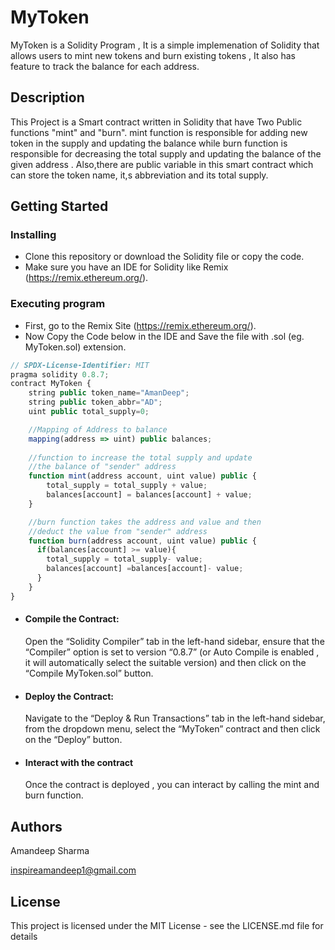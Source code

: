 # MyToken
MyToken is a Solidity Program , It is a simple implemenation of Solidity that allows users to mint new tokens and burn existing tokens , It also has feature to track the balance for each address.


## Description

This Project is  a Smart contract written in Solidity that have Two Public functions  "mint" and "burn". mint function is responsible for adding new token in the supply and updating the balance while burn function is responsible for decreasing the total supply and updating the balance of the given address . Also,there are public variable in this smart contract which can store the token name, it,s abbreviation and its total supply.

## Getting Started

### Installing

* Clone this repository or download the Solidity file or copy the code.
* Make sure you have an IDE for Solidity like Remix (https://remix.ethereum.org/).

### Executing program

* First, go to the Remix Site (https://remix.ethereum.org/).
* Now Copy the Code below in the IDE and Save the file with .sol (eg. MyToken.sol) extension.
  
```javascript
// SPDX-License-Identifier: MIT
pragma solidity 0.8.7;
contract MyToken {
    string public token_name="AmanDeep";
    string public token_abbr="AD";
    uint public total_supply=0;      

    //Mapping of Address to balance
    mapping(address => uint) public balances;  
    
    //function to increase the total supply and update 
    //the balance of "sender" address
    function mint(address account, uint value) public {
        total_supply = total_supply + value;          
        balances[account] = balances[account] + value;   
    }

    //burn function takes the address and value and then
    //deduct the value from "sender" address
    function burn(address account, uint value) public {
      if(balances[account] >= value){
        total_supply = total_supply- value;          
        balances[account] =balances[account]- value;    
      }  
    }
}
```
* #### Compile the Contract:
    Open the “Solidity Compiler” tab in the left-hand sidebar, ensure that the “Compiler” option is set to version “0.8.7” (or Auto Compile is enabled , it will 
    automatically select the suitable version) and then click on the “Compile MyToken.sol” button.
* #### Deploy the Contract:
    Navigate to the “Deploy & Run Transactions” tab in the left-hand sidebar, from the dropdown menu, select the “MyToken” contract and then click on the “Deploy” button.
* #### Interact with the contract
    Once the contract is deployed , you can interact by calling the mint and burn function.


## Authors

Amandeep Sharma

inspireamandeep1@gmail.com

## License

This project is licensed under the MIT License - see the LICENSE.md file for details
